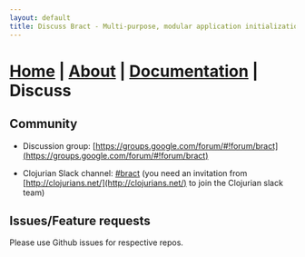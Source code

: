 ```yaml
---
layout: default
title: Discuss Bract - Multi-purpose, modular application initialization framework for Clojure
---
```


# [Home](/index.html)    |    [About](/about.html)    |    [Documentation](/documentation.html)    |    Discuss

## Community

* Discussion group: [https://groups.google.com/forum/#!forum/bract](https://groups.google.com/forum/#!forum/bract)

* Clojurian Slack channel: [#bract](https://clojurians.slack.com/messages/C5YACPD9P) (you need an invitation from [http://clojurians.net/](http://clojurians.net/) to join the Clojurian slack team)


## Issues/Feature requests

Please use Github issues for respective repos.
